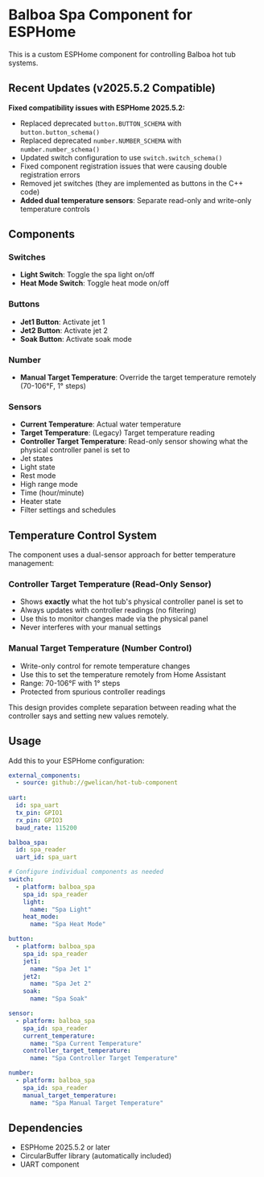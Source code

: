 # Balboa Spa Component for ESPHome

This is a custom ESPHome component for controlling Balboa hot tub systems.

## Recent Updates (v2025.5.2 Compatible)

**Fixed compatibility issues with ESPHome 2025.5.2:**

- Replaced deprecated `button.BUTTON_SCHEMA` with `button.button_schema()`
- Replaced deprecated `number.NUMBER_SCHEMA` with `number.number_schema()`  
- Updated switch configuration to use `switch.switch_schema()`
- Fixed component registration issues that were causing double registration errors
- Removed jet switches (they are implemented as buttons in the C++ code)
- **Added dual temperature sensors**: Separate read-only and write-only temperature controls

## Components

### Switches
- **Light Switch**: Toggle the spa light on/off
- **Heat Mode Switch**: Toggle heat mode on/off

### Buttons
- **Jet1 Button**: Activate jet 1
- **Jet2 Button**: Activate jet 2  
- **Soak Button**: Activate soak mode

### Number
- **Manual Target Temperature**: Override the target temperature remotely (70-106°F, 1° steps)

### Sensors
- **Current Temperature**: Actual water temperature
- **Target Temperature**: (Legacy) Target temperature reading
- **Controller Target Temperature**: Read-only sensor showing what the physical controller panel is set to
- Jet states
- Light state
- Rest mode
- High range mode
- Time (hour/minute)
- Heater state
- Filter settings and schedules

## Temperature Control System

The component uses a dual-sensor approach for better temperature management:

### Controller Target Temperature (Read-Only Sensor)
- Shows **exactly** what the hot tub's physical controller panel is set to
- Always updates with controller readings (no filtering)
- Use this to monitor changes made via the physical panel
- Never interferes with your manual settings

### Manual Target Temperature (Number Control)  
- Write-only control for remote temperature changes
- Use this to set the temperature remotely from Home Assistant
- Range: 70-106°F with 1° steps
- Protected from spurious controller readings

This design provides complete separation between reading what the controller says and setting new values remotely.

## Usage

Add this to your ESPHome configuration:

```yaml
external_components:
  - source: github://gwelican/hot-tub-component
    
uart:
  id: spa_uart
  tx_pin: GPIO1
  rx_pin: GPIO3
  baud_rate: 115200

balboa_spa:
  id: spa_reader
  uart_id: spa_uart

# Configure individual components as needed
switch:
  - platform: balboa_spa
    spa_id: spa_reader
    light:
      name: "Spa Light"
    heat_mode:
      name: "Spa Heat Mode"

button:
  - platform: balboa_spa
    spa_id: spa_reader
    jet1:
      name: "Spa Jet 1"
    jet2:
      name: "Spa Jet 2"
    soak:
      name: "Spa Soak"

sensor:
  - platform: balboa_spa
    spa_id: spa_reader
    current_temperature:
      name: "Spa Current Temperature"
    controller_target_temperature:
      name: "Spa Controller Target Temperature"

number:
  - platform: balboa_spa
    spa_id: spa_reader
    manual_target_temperature:
      name: "Spa Manual Target Temperature"
```

## Dependencies

- ESPHome 2025.5.2 or later
- CircularBuffer library (automatically included)
- UART component 